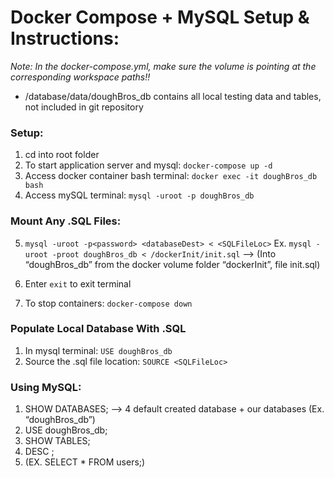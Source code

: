 # Docker Compose + MySQL Setup & Instructions:

*Note: In the docker-compose.yml, make sure the volume is pointing at the corresponding workspace paths!!*

* /database/data/doughBros_db contains all local testing data and tables, not included in git repository

### Setup:
1. cd into root folder
2. To start application server and mysql: `docker-compose up -d`
3. Access docker container bash terminal: `docker exec -it doughBros_db bash`
4. Access mySQL terminal: `mysql -uroot -p doughBros_db`

### Mount Any .SQL Files:
5. `mysql -uroot -p<password> <databaseDest> < <SQLFileLoc>`
Ex. `mysql -uroot -proot doughBros_db < /dockerInit/init.sql` —> (Into “doughBros_db” from the docker volume folder “dockerInit”, file init.sql)

6. Enter `exit` to exit terminal
7. To stop containers: `docker-compose down`

### Populate Local Database With .SQL
1. In mysql terminal: `USE doughBros_db`
2. Source the .sql file location: `SOURCE <SQLFileLoc>`

### Using MySQL:
1. SHOW DATABASES; —> 4 default created database + our databases (Ex. “doughBros_db”)
2. USE doughBros_db;
3. SHOW TABLES; 
4. DESC <TABLE>;
4. <INSERT SQL QUERY> (EX. SELECT * FROM users;)